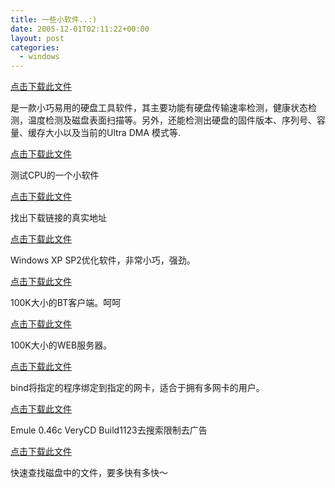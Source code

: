 ```yaml
---
title: 一些小软件..:)
date: 2005-12-01T02:11:22+00:00
layout: post
categories:
  - windows
---
```

[点击下载此文件](attachments/month_0511/0200511309592.rar)

是一款小巧易用的硬盘工具软件，其主要功能有硬盘传输速率检测，健康状态检测，温度检测及磁盘表面扫描等。另外，还能检测出硬盘的固件版本、序列号、容量、缓存大小以及当前的Ultra DMA 模式等.

[点击下载此文件](attachments/month_0511/12005113095954.rar)

测试CPU的一个小软件

[点击下载此文件](attachments/month_0511/k2005113010025.rar)

找出下载链接的真实地址

[点击下载此文件](attachments/month_0511/o200511301013.rar)

Windows XP SP2优化软件，非常小巧，强劲。

[点击下载此文件](attachments/month_0511/s2005113010138.rar)

100K大小的BT客户端。呵呵

[点击下载此文件](attachments/month_0511/j200511301047.rar)

100K大小的WEB服务器。

[点击下载此文件](attachments/month_0511/s2005113010428.rar)

bind将指定的程序绑定到指定的网卡，适合于拥有多网卡的用户。

[点击下载此文件](attachments/month_0511/u2005113010556.rar)

Emule 0.46c VeryCD Build1123去搜索限制去广告

[点击下载此文件](attachments/month_0511/u2005113010106.rar)

快速查找磁盘中的文件，要多快有多快～